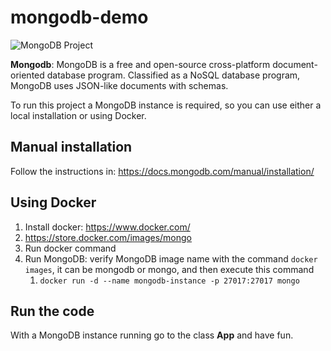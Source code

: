 # mongodb-demo

![MongoDB Project](http://www.jnosql.org/img/logos/mongodb.png)


**Mongodb**: MongoDB is a free and open-source cross-platform document-oriented database program. Classified as a NoSQL database program, MongoDB uses JSON-like documents with schemas.


To run this project a MongoDB instance is required, so you can use either a local installation or using Docker.


## Manual installation

Follow the instructions in: https://docs.mongodb.com/manual/installation/


## Using Docker

1. Install docker: https://www.docker.com/
2. https://store.docker.com/images/mongo
3. Run docker command
4. Run MongoDB: verify MongoDB image name with the command `docker images`, it can be mongodb or mongo, and then execute this command 
   1. `docker run -d --name mongodb-instance -p 27017:27017 mongo`



## Run the code

With a MongoDB instance running go to the class **App** and have fun.
